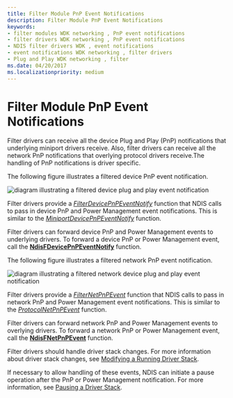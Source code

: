 ```yaml
---
title: Filter Module PnP Event Notifications
description: Filter Module PnP Event Notifications
keywords:
- filter modules WDK networking , PnP event notifications
- filter drivers WDK networking , PnP event notifications
- NDIS filter drivers WDK , event notifications
- event notifications WDK networking , filter drivers
- Plug and Play WDK networking , filter
ms.date: 04/20/2017
ms.localizationpriority: medium
---
```


# Filter Module PnP Event Notifications





Filter drivers can receive all the device Plug and Play (PnP) notifications that underlying miniport drivers receive. Also, filter drivers can receive all the network PnP notifications that overlying protocol drivers receive.The handling of PnP notifications is driver specific.

The following figure illustrates a filtered device PnP event notification.

![diagram illustrating a filtered device plug and play event notification](images/pnpeventfilter.png)

Filter drivers provide a [*FilterDevicePnPEventNotify*](/windows-hardware/drivers/ddi/ndis/nc-ndis-filter_device_pnp_event_notify) function that NDIS calls to pass in device PnP and Power Management event notifications. This is similar to the [*MiniportDevicePnPEventNotify*](/windows-hardware/drivers/ddi/ndis/nc-ndis-miniport_device_pnp_event_notify) function.

Filter drivers can forward device PnP and Power Management events to underlying drivers. To forward a device PnP or Power Management event, call the [**NdisFDevicePnPEventNotify**](/windows-hardware/drivers/ddi/ndis/nf-ndis-ndisfdevicepnpeventnotify) function.

The following figure illustrates a filtered network PnP event notification.

![diagram illustrating a filtered network device plug and play event notification](images/netpnpeventfilter.png)

Filter drivers provide a [*FilterNetPnPEvent*](/windows-hardware/drivers/ddi/ndis/nc-ndis-filter_net_pnp_event) function that NDIS calls to pass in network PnP and Power Management event notifications. This is similar to the [*ProtocolNetPnPEvent*](/windows-hardware/drivers/ddi/ndis/nc-ndis-protocol_net_pnp_event) function.

Filter drivers can forward network PnP and Power Management events to overlying drivers. To forward a network PnP or Power Management event, call the [**NdisFNetPnPEvent**](/windows-hardware/drivers/ddi/ndis/nf-ndis-ndisfnetpnpevent) function.

Filter drivers should handle driver stack changes. For more information about driver stack changes, see [Modifying a Running Driver Stack](modifying-a-running-driver-stack.md).

If necessary to allow handling of these events, NDIS can initiate a pause operation after the PnP or Power Management notification. For more information, see [Pausing a Driver Stack](pausing-a-driver-stack.md).

 

